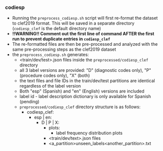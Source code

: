 ### codiesp

- Running the ``preprocess_codiesp.sh`` script will first re-format the dataset to clef2019 format. This will be saved in a
separate directory (``codiesp_clef`` is the default directory name)
- **!!WARNING!! Comment out the first line of command AFTER the first run to prevent duplicate entries in ``codiesp_clef``**
- The re-formatted files are then be pre-processed and analyzed with the same pre-processing steps as the clef2019
dataset
- the ``preprocess_codiesp.sh`` generates:
  - <train/dev/test>.json files inside the ``preprocessed/codiesp_clef`` directory
  - all 3 label versions are provided: "D" (diagnostic codes only), "P" (procedure codes only), "X" (both)
  - the text files and file IDs in the train/dev/test partitions are identical regardless of the label version
  - Both "esp" (Spanish) and "en" (English) versions are included
  - label id - label description dictionary is only available for Spanish (pending)
  - ``preprocessed/codiesp_clef`` directory structure is as follows:
      - codiesp_clef:
        - esp | en:
            - D | P | X:
                - plots:
                  - label frequency distribution plots
                - <train/dev/text>.json files
                - <a_partition>unseen_labels<another_partition>.txt
  
